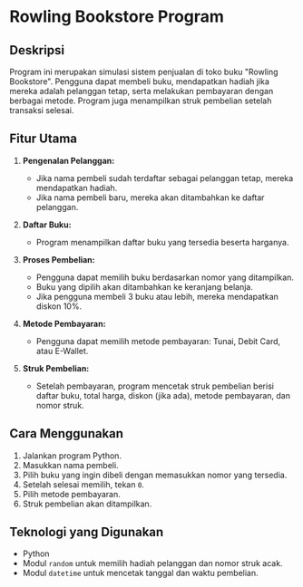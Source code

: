 # Rowling Bookstore Program

## Deskripsi
Program ini merupakan simulasi sistem penjualan di toko buku "Rowling Bookstore". Pengguna dapat membeli buku, mendapatkan hadiah jika mereka adalah pelanggan tetap, serta melakukan pembayaran dengan berbagai metode. Program juga menampilkan struk pembelian setelah transaksi selesai.

## Fitur Utama
1. **Pengenalan Pelanggan:**
   - Jika nama pembeli sudah terdaftar sebagai pelanggan tetap, mereka mendapatkan hadiah.
   - Jika nama pembeli baru, mereka akan ditambahkan ke daftar pelanggan.

2. **Daftar Buku:**
   - Program menampilkan daftar buku yang tersedia beserta harganya.

3. **Proses Pembelian:**
   - Pengguna dapat memilih buku berdasarkan nomor yang ditampilkan.
   - Buku yang dipilih akan ditambahkan ke keranjang belanja.
   - Jika pengguna membeli 3 buku atau lebih, mereka mendapatkan diskon 10%.

4. **Metode Pembayaran:**
   - Pengguna dapat memilih metode pembayaran: Tunai, Debit Card, atau E-Wallet.

5. **Struk Pembelian:**
   - Setelah pembayaran, program mencetak struk pembelian berisi daftar buku, total harga, diskon (jika ada), metode pembayaran, dan nomor struk.

## Cara Menggunakan
1. Jalankan program Python.
2. Masukkan nama pembeli.
3. Pilih buku yang ingin dibeli dengan memasukkan nomor yang tersedia.
4. Setelah selesai memilih, tekan `0`.
5. Pilih metode pembayaran.
6. Struk pembelian akan ditampilkan.

## Teknologi yang Digunakan
- Python
- Modul `random` untuk memilih hadiah pelanggan dan nomor struk acak.
- Modul `datetime` untuk mencetak tanggal dan waktu pembelian.
